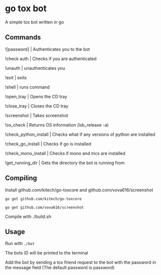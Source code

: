 # go tox bot

A simple tox bot written in go

## Commands

![password] | Authenticates you to the bot

!check auth | Checks if you are authenticated

!unauth | unauthenticates you

!exit | exits

!shell | runs command

!open_tray | Opens the CD tray

!close_tray | Closes the CD tray

!screenshot | Takes screenshot

!os_check | Returns OS information (lsb_release -a)

!check_python_install | Checks what if any versions of python are installed

!check_go_install | Checks if go is installed

!check_mono_install | Checks if mono and mcs are installed

!get_running_dir | Gets the directory the bot is running from

## Compiling

Install github.com/kitech/go-toxcore and github.com/vova616/screenshot

`go get github.com/kitech/go-toxcore`

`go get github.com/vova616/screenshot`

Compile with ./build.sh

## Usage

Run with `./bot`

The bots ID will be printed to the terminal

Add the bot by sending a tox friend request to the bot with the password in the message field (The default password is password)
